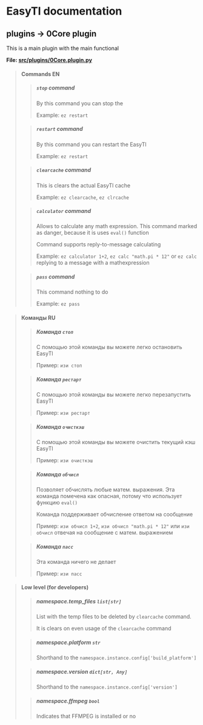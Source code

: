 # EasyTl documentation

## plugins -> 0Core plugin
This is a main plugin with the main functional

**File: [src/plugins/0Core.plugin.py](../../src/plugins/0Core.plugin.py)**

> #### Commands **EN**
> 
>> ##### `stop` command
>> By this command you can stop the 
>> 
>> Example: `ez restart`
> 
>> ##### `restart` command
>> By this command you can restart the EasyTl
>> 
>> Example: `ez restart`
>
>> ##### `clearcache` command
>> This is clears the actual EasyTl cache
>> 
>> Example: `ez clearcache`, `ez clrcache`
>
>> ##### `calculator` command
>> Allows to calculate any math expression. This command marked as danger, because it is uses `eval()` function
>> 
>> Command supports reply-to-message calculating
>> 
>> Example: `ez calculator 1+2`, `ez calc "math.pi * 12"` or `ez calc` replying to a message with a mathexpression
> 
>> ##### `pass` command
>> This command nothing to do
>> 
>> Example: `ez pass`

> #### Команды **RU**
> 
>> ##### Команда `стоп`
>> С помощью этой команды вы можете легко остановить EasyTl
>> 
>> Пример: `изи стоп`
> 
>> ##### Команда `рестарт`
>> С помощью этой команды вы можете легко перезапустить EasyTl
>> 
>> Пример: `изи рестарт`
>
>> ##### Команда `очисткэш`
>> С помощью этой команды вы можете очистить текущий кэш EasyTl
>> 
>> Пример: `изи очисткэш`
>
>> ##### Команда `обчисл`
>> Позволяет обчислять любые матем. выражения. Эта команда помечена как опасная, потому что использует функцию `eval()`
>> 
>> Команда поддерживает обчисление ответом на сообщение
>> 
>> Пример: `изи обчисл 1+2`, `изи обчисл "math.pi * 12"` или `изи обчисл` отвечая на сообщение с матем. выражением
> 
>> ##### Команда `пасс`
>> Эта команда ничего не делает
>> 
>> Пример: `изи пасс`

> #### Low level (for developers)
>
>> ##### namespace.temp_files `list[str]`
>> List with the temp files to be deleted by `clearcache` command.
>> 
>> It is clears on even usage of the `clearcache` command
> 
>> ##### namespace.platform `str`
>> Shorthand to the `namespace.instance.config['build_platform']`
> 
>> ##### namespace.version `dict[str, Any]`
>> Shorthand to the `namespace.instance.config['version']`
> 
>> ##### namespace.ffmpeg `bool`
>> Indicates that FFMPEG is installed or no